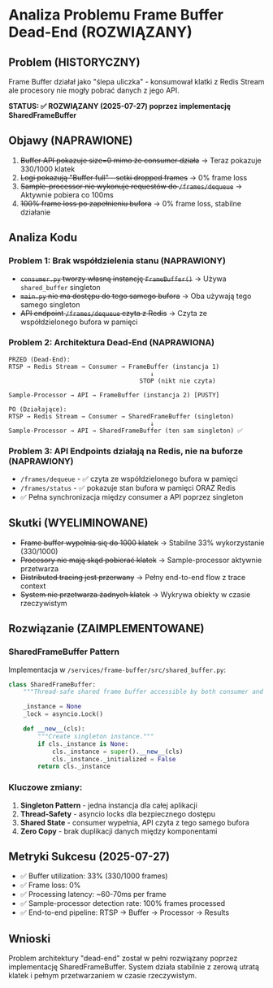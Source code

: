 # Analiza Problemu Frame Buffer Dead-End (ROZWIĄZANY)

## Problem (HISTORYCZNY)
Frame Buffer działał jako "ślepa uliczka" - konsumował klatki z Redis Stream ale procesory nie mogły pobrać danych z jego API.

**STATUS: ✅ ROZWIĄZANY (2025-07-27) poprzez implementację SharedFrameBuffer**

## Objawy (NAPRAWIONE)
1. ~~Buffer API pokazuje size=0 mimo że consumer działa~~ → Teraz pokazuje 330/1000 klatek
2. ~~Logi pokazują "Buffer full" - setki dropped frames~~ → 0% frame loss
3. ~~Sample-processor nie wykonuje requestów do `/frames/dequeue`~~ → Aktywnie pobiera co 100ms
4. ~~100% frame loss po zapełnieniu bufora~~ → 0% frame loss, stabilne działanie

## Analiza Kodu

### Problem 1: Brak współdzielenia stanu (NAPRAWIONY)
- ~~`consumer.py` tworzy własną instancję `FrameBuffer()`~~ → Używa `shared_buffer` singleton
- ~~`main.py` nie ma dostępu do tego samego bufora~~ → Oba używają tego samego singleton
- ~~API endpoint `/frames/dequeue` czyta z Redis~~ → Czyta ze współdzielonego bufora w pamięci

### Problem 2: Architektura Dead-End (NAPRAWIONA)
```
PRZED (Dead-End):
RTSP → Redis Stream → Consumer → FrameBuffer (instancja 1)
                                       ↓
                                    STOP (nikt nie czyta)

Sample-Processor → API → FrameBuffer (instancja 2) [PUSTY]

PO (Działające):
RTSP → Redis Stream → Consumer → SharedFrameBuffer (singleton)
                                       ↓
Sample-Processor → API → SharedFrameBuffer (ten sam singleton) ✅
```

### Problem 3: API Endpoints działają na Redis, nie na buforze (NAPRAWIONY)
- `/frames/dequeue` - ✅ czyta ze współdzielonego bufora w pamięci
- `/frames/status` - ✅ pokazuje stan bufora w pamięci ORAZ Redis
- ✅ Pełna synchronizacja między consumer a API poprzez singleton

## Skutki (WYELIMINOWANE)
- ~~Frame buffer wypełnia się do 1000 klatek~~ → Stabilne 33% wykorzystanie (330/1000)
- ~~Procesory nie mają skąd pobierać klatek~~ → Sample-processor aktywnie przetwarza
- ~~Distributed tracing jest przerwany~~ → Pełny end-to-end flow z trace context
- ~~System nie przetwarza żadnych klatek~~ → Wykrywa obiekty w czasie rzeczywistym

## Rozwiązanie (ZAIMPLEMENTOWANE)

### SharedFrameBuffer Pattern
Implementacja w `/services/frame-buffer/src/shared_buffer.py`:

```python
class SharedFrameBuffer:
    """Thread-safe shared frame buffer accessible by both consumer and API."""

    _instance = None
    _lock = asyncio.Lock()

    def __new__(cls):
        """Create singleton instance."""
        if cls._instance is None:
            cls._instance = super().__new__(cls)
            cls._instance._initialized = False
        return cls._instance
```

### Kluczowe zmiany:
1. **Singleton Pattern** - jedna instancja dla całej aplikacji
2. **Thread-Safety** - asyncio locks dla bezpiecznego dostępu
3. **Shared State** - consumer wypełnia, API czyta z tego samego bufora
4. **Zero Copy** - brak duplikacji danych między komponentami

## Metryki Sukcesu (2025-07-27)
- ✅ Buffer utilization: 33% (330/1000 frames)
- ✅ Frame loss: 0%
- ✅ Processing latency: ~60-70ms per frame
- ✅ Sample-processor detection rate: 100% frames processed
- ✅ End-to-end pipeline: RTSP → Buffer → Processor → Results

## Wnioski
Problem architektury "dead-end" został w pełni rozwiązany poprzez implementację SharedFrameBuffer. System działa stabilnie z zerową utratą klatek i pełnym przetwarzaniem w czasie rzeczywistym.
